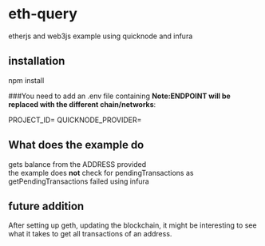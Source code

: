 # eth-query

etherjs and web3js example using quicknode and infura

## installation

npm install

###You need to add an .env file containing **Note:ENDPOINT will be replaced with the different chain/networks**:

PROJECT_ID=
QUICKNODE_PROVIDER=

## What does the example do

gets balance from the ADDRESS provided  
the example does **not** check for pendingTransactions as getPendingTransactions failed using infura

## future addition

After setting up geth, updating the blockchain, it might be interesting to see what it takes to get all transactions of an address.

